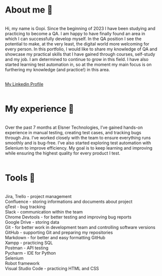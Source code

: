 <h1>About me 👋</h1><br>
Hi, my name is Gopi. Since the beginning of 2023 I have been studying and practicing to become a QA. I am happy to have finally found an area in which I can successfully develop myself.  In the QA position I see the potential to make, at the very least, the digital world more welcoming for every person. In this portfolio, I would like to share my knowledge of QA and showcase my practical skills that I have gained through courses, self-study and my job. I am determined to continue to grow in this field. I have also started learning test automation in, so at the moment my main focus is on furthering my knowledge (and practice!) in this area.<br>
<br>

[My Linkedin Profile](https://www.linkedin.com/in/gopi-gabani-b277a6225/)<br>
<br>
<h1>My experience 🏢</h1><br>
Over the past 7 months at Elsner Technologies, I’ve gained hands-on experience in manual testing, creating test cases, and tracking bugs through Jira. I’ve worked closely with the team to ensure everything runs smoothly and is bug-free. I’ve also started exploring test automation with Selenium to improve efficiency. My goal is to keep learning and improving while ensuring the highest quality for every product I test.<br>
<br>
<h1>Tools 🔧</h1><br>
Jira, Trello - project management<br>
Confluence - storing informations and documents about project<br>
qTest - bug tracking<br>
Slack - communication within the team<br>
Chrome Devtools - for better testing and improving bug reports<br>
Google Drive - storing data<br>
Git - for better work in development team and controlling software versions<br>
GitHub - supporting Git and preparing my repositories<br>
Markdown - for better and easy formatting GitHub<br>
Xampp - practicing SQL<br>
Postman - API testing<br>
Pycharm - IDE for Python<br>
Selenium<br>
Robot framework<br>
Visual Studio Code - practicing HTML and CSS<br>



